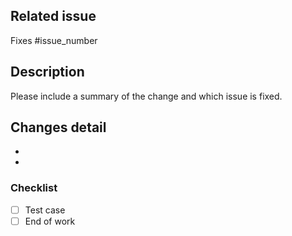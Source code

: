 ## Related issue
Fixes #issue_number

## Description
Please include a summary of the change and which issue is fixed.

## Changes detail

- 
- 

### Checklist

- [ ] Test case
- [ ] End of work
